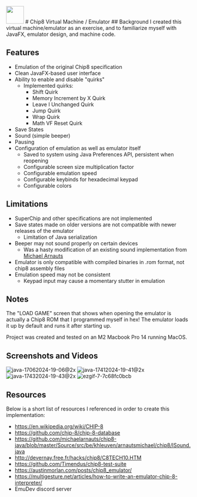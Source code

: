 <img src="https://github.com/ActualTomato/Chip8Emu/assets/73549035/12184a9b-ce9b-4372-bd30-b04b3c753e5d" width="48">
# Chip8 Virtual Machine / Emulator
## Background
I created this virtual machine/emulator as an exercise, and to familiarize myself with JavaFX, emulator design, and machine code.

## Features
* Emulation of the original Chip8 specification
* Clean JavaFX-based user interface
* Ability to enable and disable "quirks"
  * Implemented quirks:
    * Shift Quirk
    * Memory Increment by X Quirk
    * Leave I Unchanged Quirk
    * Jump Quirk
    * Wrap Quirk
    * Math VF Reset Quirk
* Save States
* Sound (simple beeper)
* Pausing
* Configuration of emulation as well as emulator itself
  * Saved to system using Java Preferences API, persistent when reopening
  * Configurable screen size multiplication factor
  * Configurable emulation speed
  * Configurable keybinds for hexadecimal keypad
  * Configurable colors

## Limitations
* SuperChip and other specifications are not implemented
* Save states made on older versions are not compatible with newer releases of the emulator
  * Limitation of Java serialization
* Beeper may not sound properly on certain devices
  * Was a hasty modification of an existing sound implementation from [Michael Arnauts](https://github.com/michaelarnauts)
* Emulator is only compatible with compiled binaries in .rom format, not chip8 assembly files
* Emulation speed may not be consistent
  * Keypad input may cause a momentary stutter in emulation

## Notes
The "LOAD GAME" screen that shows when opening the emulator is actually a Chip8 ROM that I programmed myself in hex! The emulator loads it up by default and runs it after starting up.

Project was created and tested on an M2 Macbook Pro 14 running MacOS.

## Screenshots and Videos
![java-17062024-19-06@2x](https://github.com/ActualTomato/Chip8Emu/assets/73549035/3f7959a4-a07a-4c2b-bf27-8d30c1d5fd07)
![java-17412024-19-41@2x](https://github.com/ActualTomato/Chip8Emu/assets/73549035/a2b85210-eb99-452c-aa92-d167b9c62b7e)
![java-17432024-19-43@2x](https://github.com/ActualTomato/Chip8Emu/assets/73549035/43ab8f33-c67f-4fc7-937b-b4b08e18632c)
![ezgif-7-7c68fc0bcb](https://github.com/ActualTomato/Chip8Emu/assets/73549035/90e86ed4-4d79-43f8-9343-5f6cfe290d50)

## Resources
Below is a short list of resources I referenced in order to create this implementation:
* https://en.wikipedia.org/wiki/CHIP-8
* https://github.com/chip-8/chip-8-database
* https://github.com/michaelarnauts/chip8-java/blob/master/Source/src/be/khleuven/arnautsmichael/chip8/ISound.java
* http://devernay.free.fr/hacks/chip8/C8TECH10.HTM
* https://github.com/Timendus/chip8-test-suite
* https://austinmorlan.com/posts/chip8_emulator/
* https://multigesture.net/articles/how-to-write-an-emulator-chip-8-interpreter/
* EmuDev discord server
